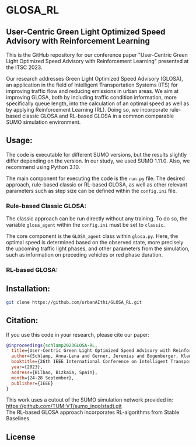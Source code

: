 # GLOSA_RL

## User-Centric Green Light Optimized Speed Advisory with Reinforcement Learning

This is the GitHub repository for our conference paper "User-Centric Green Light Optimized Speed Advisory with Reinforcement Learning" presented at the ITSC 2023. 

Our research addresses Green Light Optimized Speed Advisory (GLOSA), an application in the field of Intelligent Transportation Systems (ITS) for improving traffic flow and reducing emissions in urban areas. We aim at improving GLOSA, both by including traffic condition information, more specifically queue length, into the calculation of an optimal speed as well as by applying Reinforcement Learning (RL). Doing so, we incorporate rule-based classic GLOSA and RL-based GLOSA in a common comparable SUMO simulation environment.

 
## Usage:

The code is executable for different SUMO versions, but the results slightly differ depending on the version. In our study, we used SUMO 1.11.0. Also, we recommend using Python 3.10.

The main component for executing the code is the `run.py` file. The desired approach, rule-based classic or RL-based GLOSA, as well as other relevant parameters such as step size can be defined within the `config.ini` file.


### Rule-based Classic GLOSA:
The classic approach can be run directly without any training. To do so, the variable `glosa_agent` within the `config.ini` must be set to `classic`.

The core component is the `GLOSA_agent` class within `glosa.py`. Here, the optimal speed is determined based on the observed state, more precisely the upcoming traffic light phases, and other parameters from the simulation, such as information on preceding vehicles or red phase duration.


### RL-based GLOSA:

## Installation:
```bash
git clone https://github.com/urbanAIthi/GLOSA_RL.git

```

## Citation:
If you use this code in your research, please cite our paper:
```bibtex
@inproceedings{schlamp2023GLOSA-RL,
  title={User-Centric Green Light Optimized Speed Advisory with Reinforcement Learning},
  author={Schlamp, Anna-Lena and Gerner, Jeremias and Bogenberger, Klaus and Schmidtner, Stefanie},
  booktitle={26th IEEE International Conference on Intelligent Transportation Systems (ITSC)},
  year={2023},
  address={Bilbao, Bizkaia, Spain},
  month={24-28 September},
  publisher={IEEE}
}
```

This work uses a cutout of the SUMO simulation network provided in: https://github.com/TUM-VT/sumo_ingolstadt.git <br>
The RL-based GLOSA approach incorporates RL-algorithms from Stable Baselines.

## License




